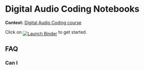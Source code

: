 # Digital Audio Coding Notebooks

**Context:** [Digital Audio Coding course][audio]

[audio]: https://eul.ink/audio

Click on <span style="vertical-align:-5px;">
[![Launch Binder][binder-badge]][audio-binder]
</span> to get started.


[binder-badge]: https://img.shields.io/badge/Launch-Binder-blue.svg?style=flat-square
[audio-binder]: https://mybinder.org/v2/gh/boisgera/audio-notebooks/master

## FAQ

### Can I 

